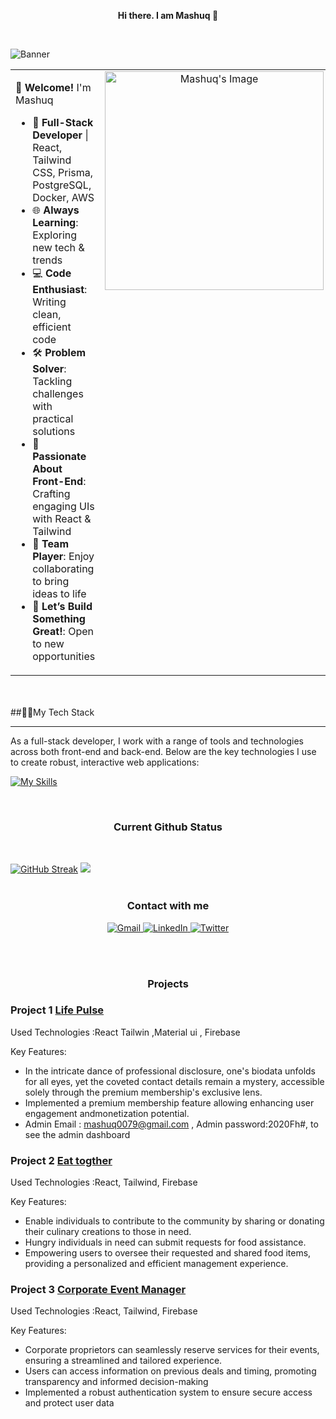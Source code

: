 
 <p align="center">
  <strong>Hi there. I am Mashuq 👋</strong>
</p>
<br/>

![Banner](https://i.ibb.co.com/r48Jf0p/mashuq0068-gmail-com.png)


<table style="border: none; width: 100%;">
  <tr>
    <td style="width: 70%;border: none; vertical-align: top;">
      <p>👋 <strong>Welcome!</strong> I'm Mashuq</p>
      <ul>
        <li>🚀 <strong>Full-Stack Developer</strong> | React, Tailwind CSS, Prisma, PostgreSQL, Docker, AWS</li>
        <li>🌐 <strong>Always Learning</strong>: Exploring new tech & trends</li>
        <li>💻 <strong>Code Enthusiast</strong>: Writing clean, efficient code</li>
        <li>🛠️ <strong>Problem Solver</strong>: Tackling challenges with practical solutions</li>
        <li>🚀 <strong>Passionate About Front-End</strong>: Crafting engaging UIs with React & Tailwind</li>
        <li>👥 <strong>Team Player</strong>: Enjoy collaborating to bring ideas to life</li>
        <li>🎯 <strong>Let’s Build Something Great!</strong>: Open to new opportunities</li>
      </ul>
    </td>
    <td style="width: 30%; border: none;vertical-align: top; text-align: center;">
      <img src="https://i.ibb.co/F0Wrb1G/Graphic-workstation.gif" alt="Mashuq's Image" style="width: 350px; height: auto;">
    </td>
  </tr>
</table>




 <br/>
 <br/>
##👨‍💻My Tech Stack

---
As a full-stack developer, I work with a range of tools and technologies across both front-end  and back-end. Below are the key technologies I use to create robust, interactive web applications:


[![My Skills](https://skillicons.dev/icons?i=js,ts,html,css,tailwind,bootstrap,react,nextjs,nodejs,express,mongodb,postgresql,prisma,docker,aws)](https://skillicons.dev)



<p align="center">
 <br/>
 <h3 align="center"> <strong>Current Github Status</strong></h3>
 <br/>
</p>

[![GitHub Streak](https://github-readme-streak-stats.herokuapp.com?user=mashuq0068&theme=prussian&hide_border=true&exclude_days=Sun%2CMon%2CTue%2CWed%2CThu%2CFri%2CSat&card_width=1000)](https://git.io/streak-stats)
<img src="https://i.ibb.co/N2z7BwR/github-wrapped-1.png"/>
<br/>
<br/>
 <h3 align="center"> <strong>Contact with me</strong></h3>
<p align="center">
  <a href="mailto:mashuq0068@gmail.com">
    <img alt="Gmail" src="https://img.shields.io/badge/Gmail-mashuq0068%40gmail.com-red?style=for-the-badge&logo=gmail&labelColor=302D41"/>
  </a>
  <a href="https://www.linkedin.com/in/md-mashuqur-rahman-3aaab8260/">
    <img alt="LinkedIn" src="https://img.shields.io/badge/LinkedIn-Md%20Mashuqur%20Rahman-blue?style=for-the-badge&logo=linkedin&labelColor=302D41"/>
  </a>
  <a href="https://twitter.com/mashuq0068">
    <img alt="Twitter" src="https://img.shields.io/badge/Twitter-%40mashuq0068-blue?style=for-the-badge&logo=twitter&labelColor=302D41"/>
  </a>
</p>


<br/>
<br/>
  <h3 align="center"> <strong>Projects</strong></h3>
  

### Project 1 **[Life Pulse](https://brand-shop-fd7b2.web.app)**
 
Used Technologies :React Tailwin ,Material ui , Firebase

Key Features:
- In the intricate dance of professional disclosure, one's biodata unfolds for all eyes, yet the coveted contact details remain a mystery, accessible solely through the premium membership's exclusive lens.
- Implemented a premium membership feature allowing enhancing user engagement andmonetization potential.
- Admin Email : mashuq0079@gmail.com , Admin password:2020Fh#, to see the admin dashboard

### Project 2 **[Eat togther](https://fir-practice-email-pass.web.app/)**
 
Used Technologies :React, Tailwind, Firebase

Key Features:
- Enable individuals to contribute to the community by sharing or donating their culinary creations to those in need.
- Hungry individuals in need can submit requests for food assistance.
- Empowering users to oversee their requested and shared food items, providing a personalized and efficient management experience.


### Project 3 **[Corporate Event Manager](https://corporate-event-manager.web.app)**
  
Used Technologies :React, Tailwind, Firebase

Key Features:
- Corporate proprietors can seamlessly reserve services for their events, ensuring a streamlined and tailored experience.
- Users can access information on previous deals and timing, promoting transparency and informed decision-making
- Implemented a robust authentication system to ensure secure access and protect user data









